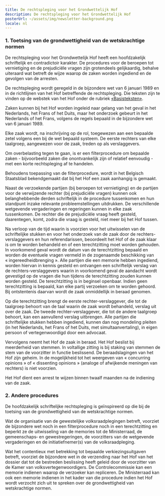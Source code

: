 ```yaml
---
title: De rechtspleging voor het Grondwettelijk Hof
description: De rechtspleging voor het Grondwettelijk Hof
posterUrl: ~/assets/img/newsletter-background.png
locale: nl
---
```



### 1\. Toetsing van de grondwettigheid van de wetskrachtige normen

De rechtspleging voor het Grondwettelijk Hof heeft een hoofdzakelijk schriftelijk en contradictoir karakter. De procedures voor de beroepen tot vernietiging en de prejudiciële vragen zijn grotendeels gelijkaardig, behalve uiteraard wat betreft de wijze waarop de zaken worden ingediend en de gevolgen van de arresten.

De rechtspleging wordt geregeld in de bijzondere wet van 6 januari 1989 en in de richtlijnen van het Hof betreffende de rechtspleging. Die teksten zijn te vinden op de webstek van het Hof onder de rubriek <a href="/nl/court/basic-text">«Basisteksten»</a>.

Zaken kunnen bij het Hof worden ingeleid naar gelang van het geval in het Nederlands, het Frans of het Duits, maar het onderzoek gebeurt in het Nederlands of het Frans, volgens de regels bepaald in de bijzondere wet van 6 januari 1989.

Elke zaak wordt, na inschrijving op de rol, toegewezen aan een bepaalde zetel  volgens een bij de wet bepaald systeem. De eerste rechters van elke taalgroep, aangewezen voor de zaak, treden op als verslaggevers.

Om overbelasting tegen te gaan, is er een filterprocedure om bepaalde zaken - bijvoorbeeld zaken die onontvankelijk zijn of relatief eenvoudig - met een korte rechtspleging af te handelen.

Behoudens toepassing van de filterprocedure, wordt in het Belgisch Staatsblad bekendgemaakt dat bij het Hof een zaak aanhangig is gemaakt.

Naast de verzoekende partijen (bij beroepen tot vernietiging) en de partijen voor de verwijzende rechter (bij prejudiciële vragen) kunnen ook belanghebbende derden schriftelijk in de procedure tussenkomen en hun standpunt inzake relevante probleemstellingen uitdrukken. De verschillende wetgevende vergaderingen en regeringen kunnen in elke zaak tussenkomen. De rechter die de prejudiciële vraag heeft gesteld, daarentegen, komt, zodra die vraag is gesteld, niet meer bij het Hof tussen.

Na verloop van de tijd waarin is voorzien voor het uitwisselen van de schriftelijke stukken en voor het onderzoek van de zaak door de rechters-verslaggevers en hun referendarissen, beoordeelt het Hof of de zaak klaar is om te worden behandeld en of een terechtzitting moet worden gehouden. In voorkomend geval wordt de datum van de terechtzitting bepaald en worden de eventuele vragen vermeld in de
zogenaamde beschikking van «&nbsp;ingereedheidbrenging&nbsp;». Alle partijen die een memorie hebben ingediend, worden hiervan in kennis gesteld en ontvangen een schriftelijk verslag van de rechters-verslaggevers waarin in voorkomend geval de aandacht wordt gevestigd op de vragen die hun tijdens de terechtzitting zouden kunnen worden gesteld. De terechtzitting is in beginsel openbaar. Indien geen terechtzitting is bepaald, kan elke partij verzoeken om te worden gehoord. Bij ontstentenis daarvan wordt de zaak onmiddellijk in beraad genomen.

Op die terechtzitting brengt de eerste rechter-verslaggever, die tot de taalgroep behoort van de taal waarin de zaak wordt behandeld, verslag uit over de zaak. De tweede rechter-verslaggever, die tot de andere taalgroep behoort, kan een aanvullend verslag uitbrengen. Alle partijen die schriftelijke stukken hebben ingediend, kunnen dan nog mondeling pleiten (in het Nederlands, het Frans of het Duits, met simultaanvertaling), in eigen persoon of vertegenwoordigd door een advocaat.

Vervolgens neemt het Hof de zaak in beraad. Het Hof beslist bij meerderheid van stemmen. In voltallige zitting is bij staking van stemmen de stem van de voorzitter in functie beslissend. De beraadslagingen van het Hof zijn geheim. In de mogelijkheid tot het weergeven van « concurring opinions » of « dissenting opinions » (analoge of afwijkende meningen van rechters) is niet voorzien.

Het Hof dient een arrest te wijzen binnen twaalf maanden na de indiening van de zaak.

### 2\. Andere procedures

De hoofdzakelijk schriftelijke rechtspleging is geïnspireerd op die bij de toetsing van de grondwettigheid van de wetskrachtige normen.

Wat de organisatie van de gewestelijke volksraadplegingen betreft, voorziet de bijzondere wet noch in een filterprocedure noch in een terechtzitting en beperkt ze de uitwisseling van de memories tot de Ministerraad, de gemeenschaps‑ en gewestregeringen, de voorzitters van de wetgevende vergaderingen en de initiatiefnemer(s) van de volksraadpleging.

Wat het contentieux met betrekking tot bepaalde verkiezingsuitgaven betreft, voorziet de bijzondere wet in de verzending naar het Hof van het dossier dat tot de bestreden beslissing heeft geleid door de voorzitter van de Kamer van volksvertegenwoordigers. De Controlecommissie kan een memorie indienen waarop de verzoeker kan repliceren. De Ministerraad kan ook een memorie indienen in het kader van die procedure indien het Hof wordt verzocht zich uit te spreken over de grondwettigheid van wetskrachtige normen.
